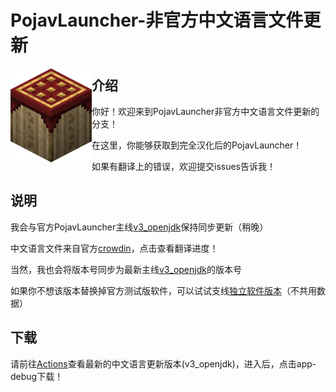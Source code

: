 # PojavLauncher-非官方中文语言文件更新
<img src="https://github.com/PojavLauncherTeam/PojavLauncher/blob/v3_openjdk/app_pojavlauncher/src/main/assets/pojavlauncher.png" align="left" width="130" height="150" alt="PojavLauncher logo">

## 介绍
你好！欢迎来到PojavLauncher非官方中文语言文件更新的分支！

在这里，你能够获取到完全汉化后的PojavLauncher！

如果有翻译上的错误，欢迎提交issues告诉我！

## 说明
我会与官方PojavLauncher主线[v3_openjdk](https://github.com/PojavLauncherTeam/PojavLauncher/tree/v3_openjdk)保持同步更新（稍晚）

中文语言文件来自官方[crowdin](https://crowdin.com/project/pojavlauncher/zh-CN)，点击查看翻译进度！

当然，我也会将版本号同步为最新主线[v3_openjdk](https://github.com/PojavLauncherTeam/PojavLauncher/tree/v3_openjdk)的版本号

如果你不想该版本替换掉官方测试版软件，可以试试支线[独立软件版本](https://github.com/HopiHopy/PojavChineseTranslation/tree/独立软件版本)（不共用数据）

## 下载
请前往[Actions](https://github.com/HopiHopy/PojavChineseTranslation/actions)查看最新的中文语言更新版本(v3_openjdk)，进入后，点击app-debug下载！
